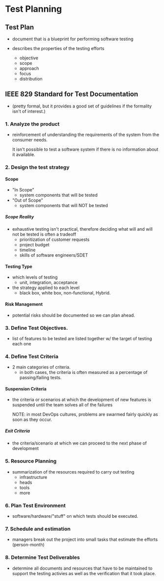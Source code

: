 # Test Planning

## Test Plan
- document that is a blueprint for performing software testing


- describes the properties of the testing efforts
    - objective
    - scope
    - approach
    - focus
    - distribution
    

## IEEE 829 Standard for Test Documentation
- (pretty formal, but it provides a good set of guidelines if 
  the formality isn't of interest.)
  
### 1. Analyze the product
- reinforcement of understanding the requirements of the system from
the consumer needs.
  

    It isn't possible to test a software system if there is no 
    information about it available. 


### 2. Design the test strategy

#### Scope
- "In Scope"
    - system components that will be tested
- "Out of Scope"
    - system components that will NOT be tested
    

##### Scope Reality
- exhaustive testing isn't practical, therefore deciding what will
and will not be tested is often a tradeoff
    - prioritization of customer requests
    - project budget
    - timeline
    - skills of software engineers/SDET
    
#### Testing Type
- which levels of testing
    - unit, integration, acceptance
- the strategy applied to each level
    - black box, white box, non-functional, Hybrid.
    
#### Risk Management
- potential risks should be documented so we can plan ahead. 

### 3. Define Test Objectives. 
- list of features to be tested are listed together w/ the target of
testing each one
  
### 4. Define Test Criteria
- 2 main categories of criteria. 
    - in both cases, the criteria is often measured as a percentage of
    passing/failing tests. 

#### Suspension Criteria
- the criteria or scenarios at which the development of new features is
suspended until the team solves all of the failures
  

    NOTE: in most DevOps cultures, problems are swarmed fairly quickly
        as soon as they occur. 

##### Exit Criteria
- the criteria/scenario at which we can proceed to the next phase of
development
  
### 5. Resource Planning
- summarization of the resources required to carry out testing
    - infrastructure
    - heads
    - tools
    - more
    
### 6. Plan Test Environment
- software/hardware/"stuff" on which tests should be executed. 

### 7. Schedule and estimation
- managers break out the project into small tasks that estimate the
efforts (person-month)
  
### 8. Determine Test Deliverables
- determine all documents and resources that have to be
    maintained to support the testing activies as well as the 
    verification that it took place. 
  

  
  
